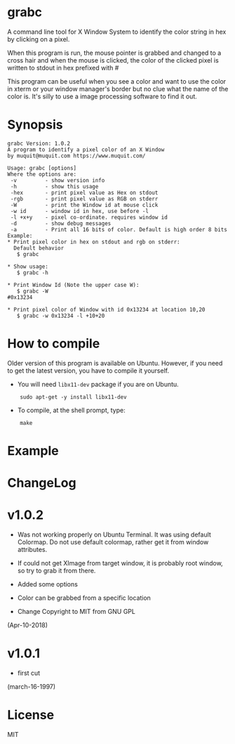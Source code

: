 # grabc
A command line tool for X Window System to identify the color string in hex by clicking on a pixel.

  When this program is run, the mouse pointer is grabbed and changed to
  a cross hair and when the mouse is clicked, the color of the clicked
  pixel is written to stdout in hex prefixed with #

  This program can be useful when you see a color and want to use the
  color in xterm or your window manager's border but no clue what the
  name of the color is. It's silly to use a image processing software
  to find it out.

# Synopsis

```
grabc Version: 1.0.2
A program to identify a pixel color of an X Window
by muquit@muquit.com https://www.muquit.com/

Usage: grabc [options]
Where the options are:
 -v         - show version info
 -h         - show this usage
 -hex       - print pixel value as Hex on stdout
 -rgb       - print pixel value as RGB on stderr
 -W         - print the Window id at mouse click
 -w id      - window id in hex, use before -l
 -l +x+y    - pixel co-ordinate. requires window id
 -d         - show debug messages
 -a         - Print all 16 bits of color. Default is high order 8 bits
Example:
* Print pixel color in hex on stdout and rgb on stderr:
  Default behavior
   $ grabc

* Show usage:
   $ grabc -h

* Print Window Id (Note the upper case W):
   $ grabc -W
#0x13234

* Print pixel color of Window with id 0x13234 at location 10,20
   $ grabc -w 0x13234 -l +10+20
```

# How to compile
Older version of this program is available on Ubuntu. However, if you need to get the latest version, you have to compile it yourself.

* You will need ```libx11-dev``` package if you are on Ubuntu. 
```
    sudo apt-get -y install libx11-dev
```


* To compile, at the shell prompt, type:
```
    make
```    

# Example

# ChangeLog

# v1.0.2
 * Was not working properly on Ubuntu Terminal. It was using default Colormap. Do not use default colormap, rather get it from window attributes. 
 * If could not get XImage from target window, it is probably root window,
    so try to grab it from there.
* Added some options
* Color can be grabbed from a specific location

* Change Copyright to MIT from GNU GPL

(Apr-10-2018)

# v1.0.1
* first cut

(march-16-1997)


# License

MIT
